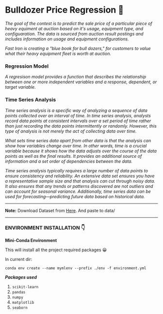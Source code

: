# Bulldozer Price Regression 🚜

_The goal of the contest is to predict the sale price of a particular piece of heavy equiment at auction based on it's usage, equipment type, and configuaration. The data is sourced from auction result postings and includes information on usage and equipment configurations._

_Fast Iron is creating a "blue book for bull dozers," for customers to value what their heavy equipment fleet is worth at auction._

### Regression Model

_A regresison model provides a function that describes the relationship between one or more independent variables and a response, dependent, or target variable._

### Time Series Analysis

_Time series analysis is a specific way of analyzing a sequence of data points collected over an interval of time. In time series analysis, analysts record data points at consistent intervals over a set period of time rather than just recording the data points intermittently or randomly. However, this type of analysis is not merely the act of collecting data over time._

_What sets time series data apart from other data is that the analysis can show how variables change over time. In other words, time is a crucial variable because it shows how the data adjusts over the course of the data points as well as the final results. It provides an additional source of information and a set order of dependencies between the data._

_Time series analysis typically requires a large number of data points to ensure consistency and reliability. An extensive data set ensures you have a representative sample size and that analysis can cut through noisy data. It also ensures that any trends or patterns discovered are not outliers and can account for seasonal variance. Additionally, time series data can be used for forecasting—predicting future data based on historical data._

<hr>

**Note:** Download Dataset from [Here](https://github.com/mrdbourke/zero-to-mastery-ml/raw/master/data/bluebook-for-bulldozers.zip). And paste to data/

<hr>

### ENVIRONMENT INSTALLATION 👇

**Mini-Conda Environment**

This will install all the project required packages 😀

In current dir:

    conda env create --name mymlenv --prefix ./env -f environment.yml

**_Packages used_**

1. `scikit-learn`
2. `pandas`
3. `numpy`
4. `matplotlib`
5. `seaborn`
